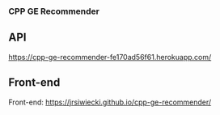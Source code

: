 ### CPP GE Recommender

## API 
https://cpp-ge-recommender-fe170ad56f61.herokuapp.com/

## Front-end
Front-end: https://jrsiwiecki.github.io/cpp-ge-recommender/
